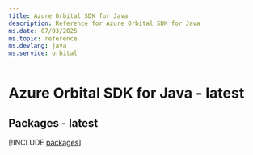 ```yaml
---
title: Azure Orbital SDK for Java
description: Reference for Azure Orbital SDK for Java
ms.date: 07/03/2025
ms.topic: reference
ms.devlang: java
ms.service: orbital
---
```

# Azure Orbital SDK for Java - latest
## Packages - latest
[!INCLUDE [packages](orbital-index.md)]